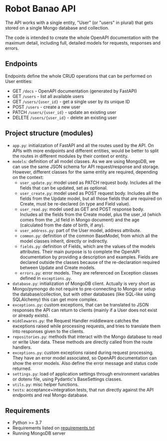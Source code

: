 # Robot Banao API

The API works with a single entity, "User" (or "users" in plural) that gets stored on a single Mongo database and collection.

The code is intended to create the whole OpenAPI documentation with the maximum detail, including full, detailed models for requests, responses and errors.

## Endpoints

Endpoints define the whole CRUD operations that can be performed on User entities:

- GET `/docs` - OpenAPI documentation (generated by FastAPI)
- GET `/users` - list all available users
- GET `/users/{user_id}` - get a single user by its unique ID
- POST `/users` - create a new user
- PATCH `/users/{user_id}` - update an existing user
- DELETE `/users/{user_id}` - delete an existing user

## Project structure (modules)

- `app.py`: initialization of FastAPI and all the routes used by the API. On APIs with more endpoints and different entities, would be better to split the routes in different modules by their context or entity.
- `models`: definition of all model classes. As we are using MongoDB, we can use the same JSON schema for API request/response and storage. However, different classes for the same entity are required, depending on the context:
    - `user_update.py`: model used as PATCH request body. Includes all the fields that can be updated, set as optional.
    - `user_create.py`: model used as POST request body. Includes all the fields from the Update model, but all those fields that are required on Create, must be re-declared (in type and Field value).
    - `user_read.py`: model used as GET and POST response body. Includes all the fields from the Create model, plus the user_id (which comes from the _id field in Mongo document) and the age (calculated from the date of birth, if any).
    - `user_address.py`: part of the User model, address attribute.
    - `common.py`: definition of the common BaseModel, from which all the model classes inherit, directly or indirectly.
    - `fields.py`: definition of Fields, which are the values of the models attributes. Their main purpose is to complete the OpenAPI documentation by providing a description and examples. Fields are declared outside the classes because of the re-declaration required between Update and Create models.
    - `errors.py`: error models. They are referenced on Exception classes defined in `exceptions.py`.
- `database.py`: initialization of MongoDB client. Actually is very short as Mongo/pymongo do not require to pre-connecting to Mongo or setup the database/collection, but with other databases (like SQL-like using SQLAlchemy) this can get more complex.
- `exceptions.py`: custom exceptions, that can be translated to JSON responses the API can return to clients (mainly if a User does not exist or already exists).
- `middlewares.py`: the Request Handler middleware catches the exceptions raised while processing requests, and tries to translate them into responses given to the clients.
- `repositories.py`: methods that interact with the Mongo database to read or write User data. These methods are directly called from the route handlers.
- `exceptions.py`: custom exceptions raised during request processing. They have an error model associated, so OpenAPI documentation can show the error models. Also define the error message and status code returned.
- `settings.py`: load of application settings through environment variables or dotenv file, using Pydantic's BaseSettings classes.
- `utils.py`: misc helper functions.
- `tests`: acceptance+integration tests, that run directly against the API endpoints and real Mongo database.

## Requirements

- Python >= 3.7
- Requirements listed on [requirements.txt](requirements.txt)
- Running MongoDB server
